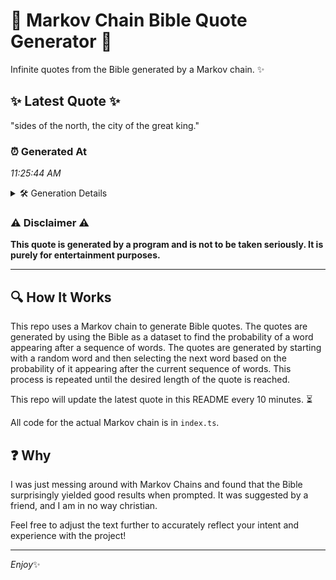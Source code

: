 # 📖 Markov Chain Bible Quote Generator 📖

Infinite quotes from the Bible generated by a Markov chain. ✨

## ✨ Latest Quote ✨
"sides of the north, the city of the great king."

### ⏰ Generated At
*11:25:44 AM*

<details>
    <summary>🛠️ Generation Details</summary>
    <p>
        <strong>🌱 Seed:</strong> sides<br>
        <strong>🔄 Iterations:</strong> 9<br>
        <strong>📜 Context History:</strong><br>[ sides ]: of<br>[ sides, of ]: the<br>[ sides, of, the ]: north,<br>[ sides, of, the, north, ]: the<br>[ sides, of, the, north,, the ]: city<br>[ sides, of, the, north,, the, city ]: of<br>[ of, the, north,, the, city, of ]: the<br>[ the, north,, the, city, of, the ]: great<br>[ north,, the, city, of, the, great ]: king.<br>
    </p>
</details>

### ⚠️ Disclaimer ⚠️
**This quote is generated by a program and is not to be taken seriously. It is purely for entertainment purposes.**

---

## 🔍 How It Works

This repo uses a Markov chain to generate Bible quotes. The quotes are generated by using the Bible as a dataset to find the probability of a word appearing after a sequence of words. The quotes are generated by starting with a random word and then selecting the next word based on the probability of it appearing after the current sequence of words. This process is repeated until the desired length of the quote is reached.

This repo will update the latest quote in this README every 10 minutes. ⏳

All code for the actual Markov chain is in `index.ts`.

## ❓ Why

I was just messing around with Markov Chains and found that the Bible surprisingly yielded good results when prompted. 
It was suggested by a friend, and I am in no way christian.

Feel free to adjust the text further to accurately reflect your intent and experience with the project!

---

*Enjoy*✨
